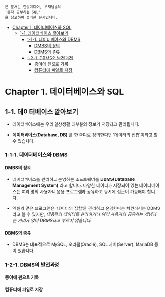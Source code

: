```
본 문서는 한빛미디어, 우재남님의
'혼자 공부하는 SQL'
을 참고하여 정리한 문서입니다.
```

- [Chapter 1. 데이터베이스와 SQL](#chapter-1-데이터베이스와-sql)
  - [1-1. 데이터베이스 알아보기](#1-1-데이터베이스-알아보기)
    - [1-1-1. 데이터베이스와 DBMS](#1-1-1-데이터베이스와-dbms)
      - [DMBS의 정의](#dmbs의-정의)
      - [DBMS의 종류](#dbms의-종류)
    - [1-2-1. DBMS의 발전과정](#1-2-1-dbms의-발전과정)
      - [종이에 펜으로 기록](#종이에-펜으로-기록)
      - [컴퓨터에 파일로 저장](#컴퓨터에-파일로-저장)

# Chapter 1. 데이터베이스와 SQL

## 1-1. 데이터베이스 알아보기

* 데이터베이스에는 우리 일상생활 대부분의 정보가 저장되고 관리됩니다.

* **데이터베이스(Database, DB)** 를 한 마디로 정의한다면 '데이터의 집합'이라고 할 수 있습니다.

### 1-1-1. 데이터베이스와 DBMS

#### DMBS의 정의

* 데이터베이스를 관리하고 운영하는 소프트웨어를 **DBMS(Database Management System)** 라고 합니다. 다양한 데이터가 저장되어 있는 데이터베이스는 여러 명의 사용자나 응용 프로그램과 공유하고 동시에 접근이 가능해야 합니다.

* 엑셀과 같은 프로그램은 '데이터의 집합'을 관리하고 운영한다는 차원에서는 DBMS라고 볼 수 있지만, *대용량의 데이터를 관리하거나 여러 사용자와 공유하는 개념과는 거리가 있어 DBMS라고 부르지 않습니다.*

#### DBMS의 종류

* DBMS는 대표적으로 MySQL, 오라클(Oracle), SQL 서버(Server), MariaDB 등이 있습니다.

### 1-2-1. DBMS의 발전과정

#### 종이에 펜으로 기록

#### 컴퓨터에 파일로 저장


